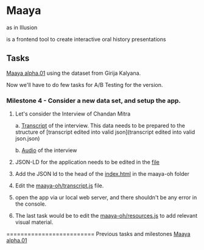 # Maaya
as in Illusion

is a frontend tool to create interactive oral history presentations

## Tasks
[Maaya alpha.01](gk-completed-milestones-alpha.01.md) 
using the dataset from Girija Kalyana.

Now we'll have to do few tasks for A/B Testing for the version.

### Milestone 4 - Consider a new data set, and setup the app.

1. Let's consider the Interview of Chandan Mitra

	a. [Transcript](http://wiki.janastu.org/wiki/.NjY3.MTU) of the interview. This data needs to be prepared to the structure of [transcript edited into valid json](transcript edited into valid json.json)

	b. [Audio](https://longemergency.demx.in/assets/audio-new/Chandan%20Mitra%20interview%20with%20Farah%20Yameen.mp3) of the interview

2. JSON-LD for the application needs to be edited in the [file](jsonld.json)

3. Add the JSON ld to the head of the [index.html](maaya-oh/index.html) in the maaya-oh folder

4. Edit the [maaya-oh/transcript.js](maaya-oh/transcript.js) file.

5. open the app via ur local web server, and there shouldn't be any error in the console.

6. The last task would be to edit the [maaya-oh/resources.js](maaya-oh/resources.js) to add relevant visual material.

=========================
Previous tasks and milestones [Maaya alpha.01](gk-completed-milestones-alpha.01.md)